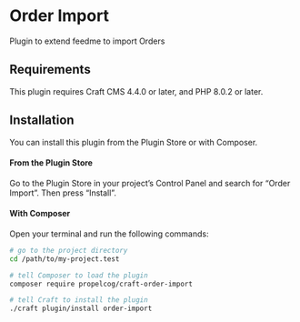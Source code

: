 # Order Import

Plugin to extend feedme to import Orders

## Requirements

This plugin requires Craft CMS 4.4.0 or later, and PHP 8.0.2 or later.

## Installation

You can install this plugin from the Plugin Store or with Composer.

#### From the Plugin Store

Go to the Plugin Store in your project’s Control Panel and search for “Order Import”. Then press “Install”.

#### With Composer

Open your terminal and run the following commands:

```bash
# go to the project directory
cd /path/to/my-project.test

# tell Composer to load the plugin
composer require propelcog/craft-order-import

# tell Craft to install the plugin
./craft plugin/install order-import
```
